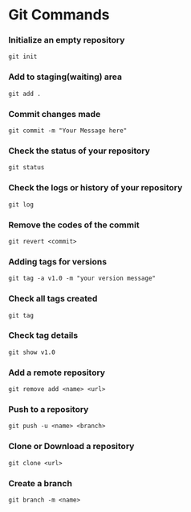 # Git Commands

### Initialize an empty repository
```git init```

### Add to staging(waiting) area
```git add .```

### Commit changes made
```git commit -m "Your Message here"```

### Check the status of your repository
```git status```

### Check the logs or history of your repository
```git log```

### Remove the codes of the commit
```git revert <commit>```

### Adding tags for versions
```git tag -a v1.0 -m "your version message"```

### Check all tags created
```git tag```

### Check tag details
```git show v1.0```

### Add a remote repository
```git remove add <name> <url>```

### Push to a repository
```git push -u <name> <branch>```

### Clone or Download a repository
```git clone <url>```

### Create a branch
```git branch -m <name>```
